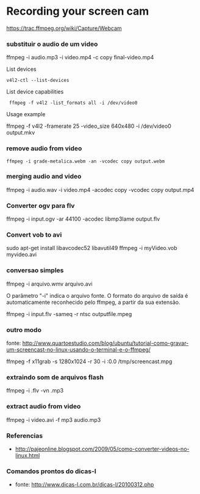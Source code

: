 # Recording your screen cam
https://trac.ffmpeg.org/wiki/Capture/Webcam

### substituir o audio de um video
ffmpeg -i audio.mp3 -i video.mp4 -c copy final-video.mp4

List devices

    v4l2-ctl --list-devices

List device capabilities

     ffmpeg -f v4l2 -list_formats all -i /dev/video0

Usage example

ffmpeg -f v4l2 -framerate 25 -video_size 640x480 -i /dev/video0 output.mkv

### remove audio from video

	ffmpeg -i grade-metalica.webm -an -vcodec copy output.webm

### merging audio and video

ffmpeg -i audio.wav -i video.mp4 -acodec copy -vcodec copy output.mp4

### Converter ogv para flv

ffmpeg -i input.ogv -ar 44100 -acodec libmp3lame output.flv

### Convert vob to avi

 sudo apt-get install libavcodec52  libavutil49
 ffmpeg -i myVideo.vob myvideo.avi

### conversao simples

ffmpeg -i arquivo.wmv arquivo.avi

O parâmetro "-i" indica o arquivo fonte. O formato do arquivo de saída é automaticamente reconhecido pelo ffmpeg, a partir da sua extensão.

ffmpeg -i input.flv -sameq -r ntsc outputfile.mpeg

### outro modo
fonte: http://www.quartoestudio.com/blog/ubuntu/tutorial-como-gravar-um-screencast-no-linux-usando-o-terminal-e-o-ffmpeg/

ffmpeg -f x11grab -s 1280x1024 -r 30 -i :0.0 /tmp/screencast.mpg

### extraindo som de arquivos flash

ffmpeg -i <filename>.flv -vn <filename>.mp3

### extract audio from video

ffmpeg -i video.avi -f mp3 audio.mp3

### Referencias
* http://pajeonline.blogspot.com/2009/05/como-converter-videos-no-linux.html

### Comandos prontos do dicas-l
* fonte: http://www.dicas-l.com.br/dicas-l/20100312.php
